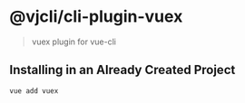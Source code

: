 # @vjcli/cli-plugin-vuex

> vuex plugin for vue-cli

## Installing in an Already Created Project

``` sh
vue add vuex
```
